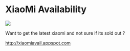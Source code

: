 XiaoMi Availability
================
<img src="https://drone.io/github.com/ajjgabriel/xiaomiavail/status.png">

Want to get the latest xiaomi and not sure if its sold out ?


http://xiaomiavail.appspot.com
